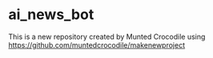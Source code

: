 # ai_news_bot

This is a new repository created by Munted Crocodile using https://github.com/muntedcrocodile/makenewproject